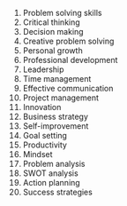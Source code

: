 1. Problem solving skills
2. Critical thinking
3. Decision making
4. Creative problem solving
5. Personal growth
6. Professional development
7. Leadership
8. Time management
9. Effective communication
10. Project management
11. Innovation
12. Business strategy
13. Self-improvement
14. Goal setting
15. Productivity
16. Mindset
17. Problem analysis
18. SWOT analysis
19. Action planning
20. Success strategies
